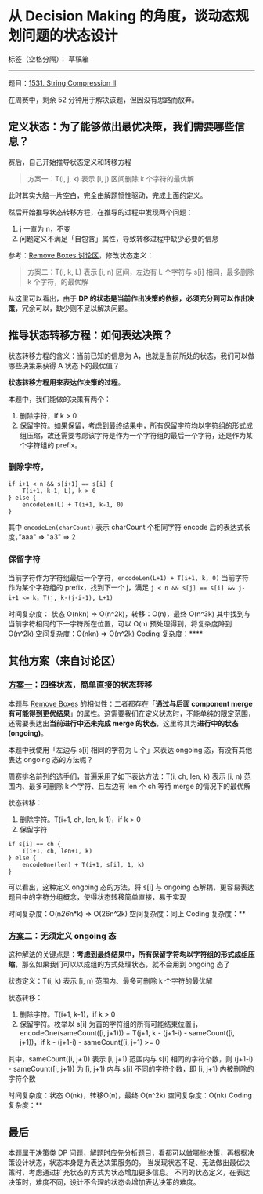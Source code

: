 # 从 Decision Making 的角度，谈动态规划问题的状态设计

标签（空格分隔）： 草稿箱

---

题目：[1531. String Compression II](https://leetcode.com/problems/string-compression-ii/)

在周赛中，剩余 52 分钟用于解决该题，但因没有思路而放弃。

## 定义状态：为了能够做出最优决策，我们需要哪些信息？

赛后，自己开始推导状态定义和转移方程
> 方案一：T(i, j, k) 表示 [i, j) 区间删除 k 个字符的最优解

此时其实大脑一片空白，完全由解题惯性驱动，完成上面的定义。

然后开始推导状态转移方程，在推导的过程中发现两个问题：

1. j 一直为 n，不变
2. 问题定义不满足「自包含」属性，导致转移过程中缺少必要的信息

参考：[Remove Boxes 讨论区](https://leetcode.com/problems/remove-boxes/discuss/101310/Java-top-down-and-bottom-up-DP-solutions)，修改状态定义：
> 方案二：T(i, k, L) 表示 [i, n) 区间，左边有 L 个字符与 s[i] 相同，最多删除 k 个字符，的最优解

从这里可以看出，由于 **DP 的状态是当前作出决策的依据，必须充分到可以作出决策**，冗余可以，缺少则不足以解决问题。

## 推导状态转移方程：如何表达决策？

状态转移方程的含义：当前已知的信息为 A，也就是当前所处的状态，我们可以做哪些决策来获得 A 状态下的最优值？

**状态转移方程用来表达作决策的过程**。

本题中，我们能做的决策有两个：

1. 删除字符，if k > 0
2. 保留字符。如果保留，考虑到最终结果中，所有保留字符均以字符组的形式成组压缩，故还需要考虑该字符是作为一个字符组的最后一个字符，还是作为某个字符组的 prefix。

### 删除字符，
```
if i+1 < n && s[i+1] == s[i] {
    T(i+1, k-1, L), k > 0
} else {
    encodeLen(L) + T(i+1, k-1, 0)
}
```
其中 `encodeLen(charCount)` 表示 charCount 个相同字符 encode 后的表达式长度，”aaa" => "a3" => 2

### 保留字符
当前字符作为字符组最后一个字符，`encodeLen(L+1) + T(i+1, k, 0)`
当前字符作为某个字符组的 prefix，找到下一个 j，满足 `j < n && s[j] == s[i] && j-i+1 <= k`，`T(j, k-(j-i-1), L+1)`

时间复杂度：
状态 O(nkn) => O(n^2k)，转移：O(n)，最终 O(n^3k)
其中找到与当前字符相同的下一字符所在位置，可以 O(n) 预处理得到，将复杂度降到 O(n^2k)
空间复杂度：O(nkn) => O(n^2k)
Coding 复杂度：****

## 其他方案（来自讨论区）

### [方案一](https://leetcode.com/problems/string-compression-ii/discuss/757506/Detailed-Explanation-Two-ways-of-DP-from-33-to-100)：四维状态，简单直接的状态转移

本题与 [Remove Boxes](https://leetcode.com/problems/remove-boxes) 的相似性：二者都存在「**通过与后面 component merge 有可能得到更优结果**」的属性。这需要我们在定义状态时，不能单纯的限定范围，还需要表达出**当前进行中还未完成 merge 的状态**，这里称其为**进行中的状态(ongoing)**。

本题中我使用「左边与 s[i] 相同的字符为 L 个」来表达 ongoing 态，有没有其他表达 ongoing 态的方法呢？

周赛排名前列的选手们，普遍采用了如下表达方法：T(i, ch, len, k) 表示 [i, n) 范围内、最多可删除 k 个字符、且左边有 len 个 ch 等待 merge 的情况下的最优解

状态转移：
1. 删除字符。T(i+1, ch, len, k-1)，if k > 0
2. 保留字符
```
if s[i] == ch {
    T(i+1, ch, len+1, k)
} else {
    encodeOne(len) + T(i+1, s[i], 1, k)
}
```

可以看出，这种定义 ongoing 态的方法，将 s[i] 与 ongoing 态解耦，更容易表达题目中的字符分组概念，使得状态转移简单直接，易于实现

时间复杂度：O(n*26*n*k) => O(26n^2k)
空间复杂度：同上
Coding 复杂度：**

### [方案二](https://leetcode.com/problems/string-compression-ii/discuss/757506/Detailed-Explanation-Two-ways-of-DP-from-33-to-100)：无须定义 ongoing 态

这种解法的关键点是：**考虑到最终结果中，所有保留字符均以字符组的形式成组压缩**，那么如果我们可以以成组的方式处理状态，就不会用到 ongoing 态了

状态定义：T(i, k) 表示 [i, n) 范围内、最多可删除 k 个字符的最优解

状态转移：

1. 删除字符。T(i+1, k-1)，if k > 0
2. 保留字符。枚举以 s[i] 为首的字符组的所有可能结束位置 j，encodeOne(sameCount([i, j+1))) + T(j+1, k - (j+1-i) - sameCount([i, j+1))，if k - (j+1-i) - sameCount([i, j+1) >= 0

其中，sameCount([i, j+1)) 表示 [i, j+1) 范围内与 s[i] 相同的字符个数，则 (j+1-i) - sameCount([i, j+1)) 为 [i, j+1) 内与 s[i] 不同的字符个数，即 [i, j+1) 内被删除的字符个数

时间复杂度：状态 O(nk)，转移O(n)，最终 O(n^2k)
空间复杂度：O(nk)
Coding 复杂度：**

## 最后

本题属于[决策类](https://leetcode.com/discuss/general-discussion/458695/dynamic-programming-patterns) DP 问题，解题时应先分析题目，看都可以做哪些决策，再根据决策设计状态，状态本身是为表达决策服务的。
当发现状态不足、无法做出最优决策时，考虑通过扩充状态的方式为状态增加更多信息。
不同的状态定义，在表达决策时，难度不同，设计不合理的状态会增加表达决策的难度。
